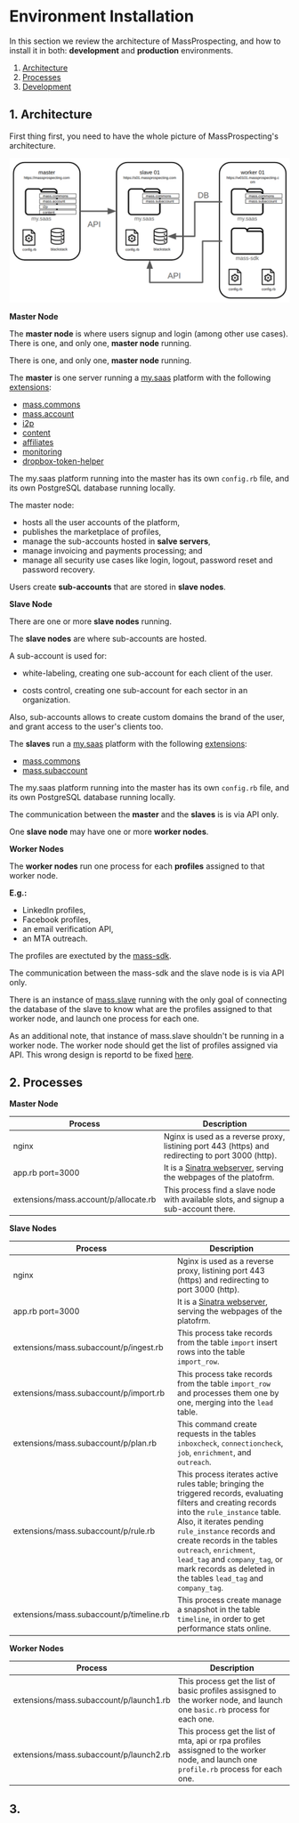 # Environment Installation

In this section we review the architecture of MassProspecting, and how to install it in both: **development** and **production** environments.

1. [Architecture](#1-architecture)
2. [Processes](#2-processes)
3. [Development](#3-development)

## 1. Architecture

First thing first, you need to have the whole picture of MassProspecting's architecture.

![MassProspecting Architecture](/assets/internal/1-1.png)

**Master Node**

The **master node** is where users signup and login (among other use cases).
There is one, and only one, **master node** running.

There is one, and only one, **master node** running.

The **master** is one server running a [my.saas](https://github.com/leandrosardi/my.saas) platform with the following [extensions](https://github.com/leandrosardi/my.saas/tree/1.6.8?tab=readme-ov-file#4-extensions):

- [mass.commons](https://github.com/massprospecting/mass.commons)
- [mass.account](https://github.com/massprospecting/mass.account)
- [i2p](https://github.com/leandrosardi/i2p)
- [content](https://github.com/leandrosardi/content)
- [affiliates](https://github.com/leandrosardi/affiliates)
- [monitoring](https://github.com/leandrosardi/monitoring)
- [dropbox-token-helper](https://github.com/leandrosardi/dropbox-token-helper)

The my.saas platform running into the master has its own `config.rb` file, and its own PostgreSQL database running locally.

The master node:

- hosts all the user accounts of the platform,
- publishes the marketplace of profiles,
- manage the sub-accounts hosted in **salve servers**,
- manage invoicing and payments processing; and
- manage all security use cases like login, logout, password reset and password recovery.

Users create **sub-accounts** that are stored in **slave nodes**.

**Slave Node**

There are one or more **slave nodes** running.

The **slave nodes** are where sub-accounts are hosted.

A sub-account is used for:

- white-labeling, creating one sub-account for each client of the user.

- costs control, creating one sub-account for each sector in an organization.

Also, sub-accounts allows to create custom domains the brand of the user, and grant access to the user's clients too.

The **slaves** run a [my.saas](https://github.com/leandrosardi/my.saas) platform with the following [extensions](https://github.com/leandrosardi/my.saas/tree/1.6.8?tab=readme-ov-file#4-extensions):

- [mass.commons](https://github.com/massprospecting/mass.commons)
- [mass.subaccount](https://github.com/massprospecting/mass.subaccount)

The my.saas platform running into the master has its own `config.rb` file, and its own PostgreSQL database running locally.

The communication between the **master** and the **slaves** is is via API only.

One **slave node** may have one or more **worker nodes**.

**Worker Nodes**

The **worker nodes** run one process for each **profiles** assigned to that worker node.

**E.g.:**

- LinkedIn profiles,
- Facebook profiles,
- an email verification API,
- an MTA outreach.

The profiles are exectuted by the [mass-sdk](https://github.com/massprospecting/mass-sdk).

The communication between the mass-sdk and the slave node is is via API only.


There is an instance of [mass.slave](https://github.com/massprospecting/mass.slave) running with the only goal of connecting the database of the slave to know what are the profiles assigned to that worker node, and launch one process for each one.

As an additional note, that instance of mass.slave shouldn't be running in a worker node. The worker node should get the list of profiles assigned via API. This wrong design is reportd to be fixed [here](https://github.com/MassProspecting/docs/issues/198).

## 2. Processes

**Master Node**

| Process                               | Description                                                                                       |
|---------------------------------------|---------------------------------------------------------------------------------------------------|
| nginx                                 | Nginx is used as a reverse proxy, listining port 443 (https) and redirecting to port 3000 (http). |
| app.rb port=3000                      | It is a [Sinatra webserver](https://sinatrarb.com/), serving the webpages of the platofrm.        |
| extensions/mass.account/p/allocate.rb | This process find a slave node with available slots, and signup a sub-account there.              |


**Slave Nodes**

| Process                                  | Description                                                                                                                                                                                                                                                                                                                                                            |
|------------------------------------------|------------------------------------------------------------------------------------------------------------------------------------------------------------------------------------------------------------------------------------------------------------------------------------------------------------------------------------------------------------------------|
| nginx                                    | Nginx is used as a reverse proxy, listining port 443 (https) and redirecting to port 3000 (http).                                                                                                                                                                                                                                                                      |
| app.rb port=3000                         | It is a [Sinatra webserver](https://sinatrarb.com/), serving the webpages of the platofrm.                                                                                                                                                                                                                                                                             |
| extensions/mass.subaccount/p/ingest.rb   | This process take records from the table `import` insert rows into the table `import_row`.                                                                                                                                                                                                                                                                             |
| extensions/mass.subaccount/p/import.rb   | This process take records from the table `import_row` and processes them one by one, merging into the `lead` table.                                                                                                                                                                                                                                                    |
| extensions/mass.subaccount/p/plan.rb     | This command create requests in the tables `inboxcheck`, `connectioncheck`, `job`, `enrichment`, and `outreach`.                                                                                                                                                                                                                                                       |
| extensions/mass.subaccount/p/rule.rb     | This process iterates active rules table; bringing the triggered records, evaluating filters and creating records into the `rule_instance` table.<br>Also, it iterates pending `rule_instance` records and create records in the tables `outreach`, `enrichment`, `lead_tag` and `company_tag`, or mark records as deleted in the tables `lead_tag` and `company_tag`. |
| extensions/mass.subaccount/p/timeline.rb | This process create manage a snapshot in the table `timeline`, in order to get performance stats online.                                                                                                                                                                                                                                                               |

**Worker Nodes**

| Process                                 | Description                                                                                                                           |
|-----------------------------------------|---------------------------------------------------------------------------------------------------------------------------------------|
| extensions/mass.subaccount/p/launch1.rb | This process get the list of basic profiles assisgned to the worker node, and launch one `basic.rb` process for each one.             |
| extensions/mass.subaccount/p/launch2.rb | This process get the list of mta, api or rpa profiles assisgned to the worker node, and launch one `profile.rb` process for each one. |

## 3. 
